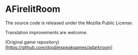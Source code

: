 # AFirelitRoom
The source code is released under the Mozilla Public License.

Translation improvements are welcome.

(Original game repository)[https://github.com/doublespeakgames/adarkroom]